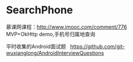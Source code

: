 # SearchPhone
慕课网课程：http://www.imooc.com/comment/776  
MVP+OkHttp demo,手机号归属地查询

平时收集的Android面试题  
https://github.com/git-wuxianglong/AndroidInterviewQuestions
